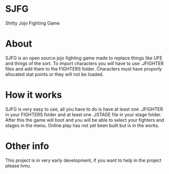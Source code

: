 # SJFG
Shitty Jojo Fighting Game

# About
SJFG is an open source jojo fighting game made to replace things like UFE and things of the sort. To import characters you will have to use .JFIGHTER files and add them to the FIGHTERS folder. Characters must have proporly allocated stat points or they will not be loaded.

# How it works
SJFG is very easy to use, all you have to do is have at least one .JFIGHTER in your FIGHTERS folder and at least one .JSTAGE file in your stage folder. After this the game will boot and you will be able to select your fighters and stages in the menu. Online play has not yet been built but is in the works.

# Other info
This project is in very early development, if you want to help in the project please hmu.


